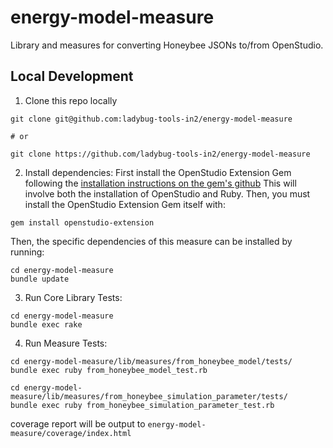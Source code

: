 # energy-model-measure

Library and measures for converting Honeybee JSONs to/from OpenStudio.


## Local Development
1. Clone this repo locally
```
git clone git@github.com:ladybug-tools-in2/energy-model-measure

# or

git clone https://github.com/ladybug-tools-in2/energy-model-measure
```

2. Install dependencies:
First install the OpenStudio Extension Gem following the
[installation instructions on the gem's github](https://github.com/NREL/openstudio-extension-gem#installation)
This will involve both the installation of OpenStudio and Ruby.
Then, you must install the OpenStudio Extension Gem itself with:
```
gem install openstudio-extension
```
Then, the specific dependencies of this measure can be installed by running:
```
cd energy-model-measure
bundle update
```

3. Run Core Library Tests:
```
cd energy-model-measure
bundle exec rake
```

4. Run Measure Tests:
```
cd energy-model-measure/lib/measures/from_honeybee_model/tests/
bundle exec ruby from_honeybee_model_test.rb

cd energy-model-measure/lib/measures/from_honeybee_simulation_parameter/tests/
bundle exec ruby from_honeybee_simulation_parameter_test.rb
```

coverage report will be output to `energy-model-measure/coverage/index.html`
